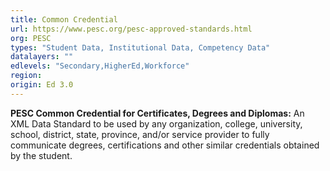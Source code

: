 ```yaml
---
title: Common Credential
url: https://www.pesc.org/pesc-approved-standards.html
org: PESC
types: "Student Data, Institutional Data, Competency Data"
datalayers: ""
edlevels: "Secondary,HigherEd,Workforce"
region:
origin: Ed 3.0
---
```

**PESC Common Credential for Certificates, Degrees and Diplomas:** An XML Data Standard to be used by any organization, college, university, school, district, state, province, and/or service provider to fully communicate degrees, certifications and other similar credentials obtained by the student.